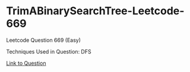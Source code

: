 # TrimABinarySearchTree-Leetcode-669

Leetcode Question 669 (Easy)

Techniques Used in Question:
DFS

[Link to Question](https://leetcode.com/problems/trim-a-binary-search-tree/)
